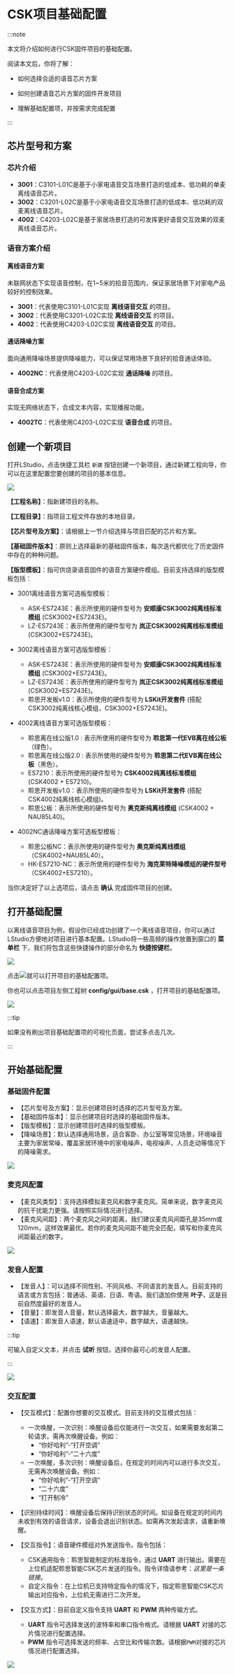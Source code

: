 # CSK项目基础配置

:::note

本文将介绍如何进行CSK固件项目的基础配置。

阅读本文后，你将了解：

- 如何选择合适的语音芯片方案

- 如何创建语音芯片方案的固件开发项目

- 理解基础配置项，并按需求完成配置

:::

## 芯片型号和方案

### 芯片介绍

- **3001**：C3101-L01C是基于小家电语音交互场景打造的低成本、低功耗的单麦离线语音芯片。
- **3002**：C3201-L02C是基于小家电语音交互场景打造的低成本、低功耗的双麦离线语音芯片。
- **4002**：C4203-L02C是基于家居场景打造的可发挥更好语音交互效果的双麦离线语音芯片。

### 语音方案介绍

#### 离线语音方案

未联网状态下实现语音控制，在1~5米的拾音范围内，保证家居场景下对家电产品较好的控制效果。

- **3001**：代表使用C3101-L01C实现 **离线语音交互** 的项目。
- **3002**：代表使用C3201-L02C实现 **离线语音交互** 的项目。
- **4002**：代表使用C4203-L02C实现 **离线语音交互** 的项目。

#### 通话降噪方案

面向通用降噪场景提供降噪能力，可以保证常用场景下良好的拾音通话体验。

- **4002NC**：代表使用C4203-L02C实现 **通话降噪** 的项目。

#### 语音合成方案

实现无网络状态下，合成文本内容，实现播报功能。

- **4002TC**：代表使用C4203-L02C实现 **语音合成** 的项目。

## 创建一个新项目

打开LStudio，点击快捷工具栏 `新建` 按钮创建一个新项目，通过新建工程向导，你可以在这里配置您要创建的项目的基本信息。

![](./files/create_object.png)

**【工程名称】**：指新建项目的名称。

**【工程目录】**：指项目工程文件存放的本地目录。

**【芯片型号及方案】**：请根据上一节介绍选择与项目匹配的芯片和方案。

**【基础固件版本】**：原则上选择最新的基础固件版本，每次迭代都优化了历史固件中存在的种种问题。

**【版型模板】**：指可供烧录语音固件的语音方案硬件模组。目前支持选择的版型模板包括：

- 3001离线语音方案可选板型模板：
  - ASK-ES7243E：表示所使用的硬件型号为 **安顺康CSK3002纯离线标准模组** (CSK3002+ES7243E)。
  - LZ-ES7243E：表示所使用的硬件型号为 **岚正CSK3002纯离线标准模组** (CSK3002+ES7243E)。

- 3002离线语音方案可选版型模板：
  - ASK-ES7243E：表示所使用的硬件型号为 **安顺康CSK3002纯离线标准模组** (CSK3002+ES7243E)。
  - LZ-ES7243E：表示所使用的硬件型号为 **岚正CSK3002纯离线标准模组** (CSK3002+ES7243E)。
  - 聆思开发板v1.0：表示所使用的硬件型号为 **LSKit开发套件** (搭配CSK3002纯离线核心模组，CSK3002+ES7243E)。

- 4002离线语音方案可选版型模板：
  - 聆思离在线公版1.0 : 表示所使用的硬件型号为 **聆思第一代EVB离在线公板**（绿色）。
  - 聆思离在线公版2.0 : 表示所使用的硬件型号为 **聆思第二代EVB离在线公板**（黑色）。
  - ES7210：表示所使用的硬件型号为 **CSK4002纯离线标准模组** (CSK4002 + ES7210)。
  - 聆思开发板v1.0：表示所使用的硬件型号为 **LSKit开发套件** (搭配CSK4002纯离线核心模组)。
  - 聆思公板：表示所使用的硬件型号为 **奥克斯纯离线模组** (CSK4002 + NAU85L40)。
- 4002NC通话降噪方案可选板型模板：
  - 聆思公板NC：表示所使用的硬件型号为 **奥克斯纯离线模组** （CSK4002+NAU85L40）。
  - HK-ES7210-NC：表示所使用的硬件型号为 **海克莱特降噪模组的硬件型号**（CSK4002+ES7210）。

当你决定好了以上选项后，请点击 **确认** 完成固件项目的创建。

## 打开基础配置

以离线语音项目为例，假设你已经成功创建了一个离线语音项目，你可以通过LStudio方便地对项目进行基本配置。LStudio将一些高频的操作放置到窗口的 **菜单栏** 下，我们将包含这些快捷操作的部分命名为 **快捷按键栏**。

![](./files/quick_button.png)

点击![](./files/create.png)就可以打开项目的基础配置项。

你也可以点击项目左侧工程树 **config/gui/base.csk** ，打开项目的基础配置项。

![](./files/base_csk.png)

:::tip

如果没有刷出项目基础配置项的可视化页面，尝试多点击几次。

:::

## 开始基础配置

### 基础固件配置

- 【芯片型号及方案】：显示创建项目时选择的芯片型号及方案。
- 【基础固件版本】：显示创建项目时选择的基础固件版本。
- 【版型模板】：显示创建项目时选择的版型模板。
- 【降噪场景】：默认选择通用场景，适合客卧、办公室等常见场景，环境噪音主要为家居常噪，覆盖家居环境中的家电噪声，电视噪声，人员走动等情况下的降噪需求。

![](./files/base_set.png)

### 麦克风配置

- 【麦克风类型】：支持选择模拟麦克风和数字麦克风。简单来说，数字麦克风的抗干扰能力更强。请按照实际情况进行选择。
- 【麦克风间距】：两个麦克风之间的距离，我们建议麦克风间距孔是35mm或120mm，这样效果最优。若你的麦克风间距不能完全匹配，填写和你麦克风间距最近的数字。

![](./files/mirco_set.png)

### 发音人配置

- 【发音人】：可以选择不同性别、不同风格、不同语言的发音人。目前支持的语言或方言包括：普通话、英语、日语、粤语。我们退加你使用 **叶子**，这是目前自然度最好的发音人。
- 【音量】：即发音人音量，默认选择最大，数字越大，音量越大。
- 【语速】：即发音人语速，默认语速适中，数字越大，语速越快。

:::tip

可输入自定义文本，并点击 **试听** 按钮，选择你最可心的发音人配置。

:::

![](./files/TTS_set.png)

### 交互配置

- 【交互模式】：配置你想要的交互模式。目前支持的交互模式包括：
  - 一次唤醒，一次识别：唤醒设备后仅能进行一次交互，如果需要发起第二轮请求，需再次唤醒设备。例如：
    - “你好哈利”-“打开空调”
    - “你好哈利”-“二十六度”
  - 一次唤醒，多次识别：唤醒设备后，在规定的时间内可以进行多次交互，无需再次唤醒设备。例如：
    - “你好哈利”-“打开空调”
    - “二十六度”
    - “打开制冷”

- 【识别持续时间】：唤醒设备后保持识别状态的时间。如设备在规定的时间内未收到有效的语音请求，设备会退出识别状态。如需再次发起请求，请重新唤醒。
- 【交互指令】：语音硬件模组对外发送指令。指令包括：
  - CSK通用指令：聆思智能制定的标准指令，通过 **UART** 进行输出。需要在上位机适配聆思智能CSK芯片发送的指令。指令详情请参考：*这里是一条链接*。
  - 自定义指令：在上位机已支持特定指令的情况下，指定聆思智能CSK芯片输出对应指令，上位机无需进行二次开发。
- 【交互方式】：目前自定义指令支持 **UART** 和 **PWM** 两种传输方式。
  - **UART** 指令可选择发送的波特率和串口指令格式。请根据 **UART** 对接的芯片情况进行配置选择。
  - **PWM** 指令可选择发送的频率、占空比和传输次数。请根据`PWM`对接的芯片情况进行配置选择。

![](./files/interact_set.png)


